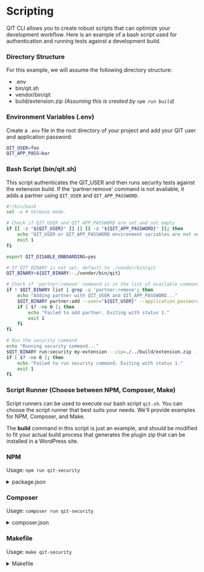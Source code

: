 # Scripting

QIT CLI allows you to create robust scripts that can optimize your development workflow. Here is an example of a bash script used for authentication and running tests against a development build.

### Directory Structure

For this example, we will assume the following directory structure:

- .env
- bin/qit.sh
- vendor/bin/qit
- build/extension.zip _(Assuming this is created by `npm run build`)_

### Environment Variables (.env)

Create a `.env` file in the root directory of your project and add your QIT user and application password:

```bash
QIT_USER=foo
QIT_APP_PASS=bar
```

### Bash Script (bin/qit.sh)

This script authenticates the QIT_USER and then runs security tests against the extension build. If the 'partner:remove' command is not available, it adds a partner using `QIT_USER` and `QIT_APP_PASSWORD`.

```bash
#!/bin/bash
set -x # Verbose mode.

# Check if QIT_USER and QIT_APP_PASSWORD are set and not empty
if [[ -z "${QIT_USER}" ]] || [[ -z "${QIT_APP_PASSWORD}" ]]; then
    echo "QIT_USER or QIT_APP_PASSWORD environment variables are not set or empty. Please set them before running the script."
    exit 1
fi

export QIT_DISABLE_ONBOARDING=yes

# If QIT_BINARY is not set, default to ./vendor/bin/qit
QIT_BINARY=${QIT_BINARY:-./vendor/bin/qit}

# Check if 'partner:remove' command is in the list of available commands
if ! $QIT_BINARY list | grep -q 'partner:remove'; then
    echo "Adding partner with QIT_USER and QIT_APP_PASSWORD..."
    $QIT_BINARY partner:add --user="${QIT_USER}" --application_password="${QIT_APP_PASSWORD}"
    if [ $? -ne 0 ]; then
        echo "Failed to add partner. Exiting with status 1."
        exit 1
    fi
fi

# Run the security command
echo "Running security command..."
$QIT_BINARY run:security my-extension --zip=./../build/extension.zip --wait
if [ $? -ne 0 ]; then
    echo "Failed to run security command. Exiting with status 1."
    exit 1
fi
```

### Script Runner (Choose between NPM, Composer, Make)

Script runners can be used to execute our bash script `qit.sh`. You can choose the script runner that best suits your needs. We'll provide examples for NPM, Composer, and Make.

<p class="warn">The <strong>build</strong> command in this script is just an example, and should be modified to fit your actual build process that generates the plugin zip that can be installed in a WordPress site.</p>

### NPM

Usage: `npm run qit-security`

<details>
<summary>package.json</summary>

```json
{
  "name": "Project",
  "version": "1.0.0",
  "scripts": {
    "qit-security": "npm run build && dotenv -e .env -- bash ./bin/qit.sh",
    "build": "zip -r build/extension.zip my-extension"
  },
  "devDependencies": {
    "dotenv-cli": "^7.2.1"
  }
}
```

</details>

### Composer

Usage: `composer run qit-security`

<details>
<summary>composer.json</summary>

```json
{
  "scripts": {
    "build": "zip -r build/extension.zip my-extension",
    "qit-security": "export $(cat .env | xargs) && composer run-script build && ./bin/qit.sh"
  }
}
```
</details>

### Makefile

Usage: `make qit-security`

<details>
<summary>Makefile</summary>

```
include ./.env
export

build:
        zip -r build/extension.zip my-extension

qit-security: build
        bash ./bin/qit.sh
```
</details>